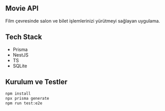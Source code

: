 ## Movie API

Film çevresinde salon ve bilet işlemlerinizi yürütmeyi sağlayan uygulama.

## Tech Stack

- Prisma
- NestJS
- TS
- SQLite

## Kurulum ve Testler

```bash
npm install
npx prisma generate
npm run test:e2e
```
